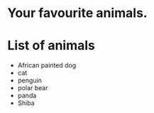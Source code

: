 # Your favourite animals.

# List of animals
- African painted dog
- cat
- penguin
- polar bear
- panda
- Shiba
